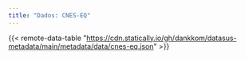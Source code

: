 ```yaml
---
title: "Dados: CNES-EQ"
---
```


{{< remote-data-table "https://cdn.statically.io/gh/dankkom/datasus-metadata/main/metadata/data/cnes-eq.json" >}}
